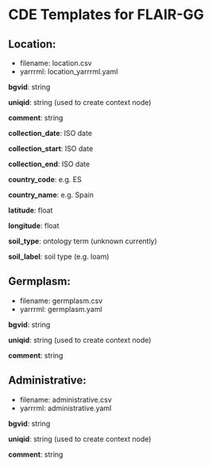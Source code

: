 # CDE Templates for FLAIR-GG

## Location:

- filename:  location.csv
- yarrrml:  location_yarrrml.yaml

**bgvid**: string

**uniqid**: string (used to create context node)

**comment**: string

**collection_date**: ISO date

**collection_start**: ISO date

**collection_end**: ISO date

**country_code**: e.g. ES

**country_name**:  e.g. Spain

**latitude**:  float

**longitude**:  float

**soil_type**:  ontology term (unknown currently)

**soil_label**:  soil type (e.g. loam)



## Germplasm:

- filename:  germplasm.csv
- yarrrml:  germplasm.yaml

**bgvid**: string

**uniqid**: string (used to create context node)

**comment**: string


## Administrative:

- filename:  administrative.csv
- yarrrml:  administrative.yaml

**bgvid**: string

**uniqid**: string (used to create context node)

**comment**: string


